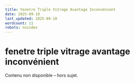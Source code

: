 ```yaml
---
title: Fenetre Triple Vitrage Avantage Inconvénient
date: 2025-09-10
last_updated: 2025-09-10
wordcount: 11
robots: noindex
---
```


# fenetre triple vitrage avantage inconvénient

Contenu non disponible – hors sujet.